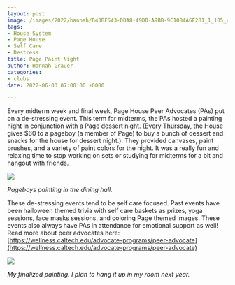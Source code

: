 ```yaml
---
layout: post
image: /images/2022/hannah/B43BF543-DDA8-49DD-A9BB-9C1084A6E2B1_1_105_c.jpeg
tags:
- House System
- Page House
- Self Care
- Destress
title: Page Paint Night
author: Hannah Grauer
categories:
- clubs
date: 2022-06-03 07:00:00 +0000

---
```

Every midterm week and final week, Page House Peer Advocates (PAs) put on a de-stressing event. This term for midterms, the PAs hosted a painting night in conjunction with a Page dessert night. (Every Thursday, the House gives $60 to a pageboy (a member of Page) to buy a bunch of dessert and snacks for the house for dessert night.). They provided canvases, paint brushes, and a variety of paint colors for the night. It was a really fun and relaxing time to stop working on sets or studying for midterms for a bit and hangout with friends.

![](/images/2022/hannah/B43BF543-DDA8-49DD-A9BB-9C1084A6E2B1_1_105_c.jpeg)

_Pageboys painting in the dining hall._

These de-stressing events tend to be self care focused. Past events have been halloween themed trivia with self care baskets as prizes, yoga sessions, face masks sessions, and coloring Page themed images. These events also always have PAs in attendance for emotional support as well! Read more about peer advocates here: [https://wellness.caltech.edu/advocate-programs/peer-advocate](https://wellness.caltech.edu/advocate-programs/peer-advocate)

  
![](/images/2022/hannah/9AE7E59C-F2E9-4E69-90CA-2B06F5C25E58_1_105_c.jpeg)

_My finalized painting. I plan to hang it up in my room next year._